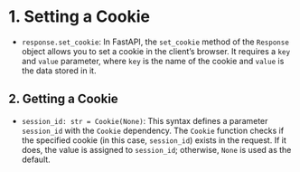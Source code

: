 # 1. **Setting a Cookie**

- `response.set_cookie`: In FastAPI, the `set_cookie` method of the `Response` object allows you to set a cookie in the client’s browser. It requires a `key` and `value` parameter, where `key` is the name of the cookie and `value` is the data stored in it.
  
## 2. **Getting a Cookie**

- `session_id: str = Cookie(None)`: This syntax defines a parameter `session_id` with the `Cookie` dependency. The `Cookie` function checks if the specified cookie (in this case, `session_id`) exists in the request. If it does, the value is assigned to `session_id`; otherwise, `None` is used as the default.
